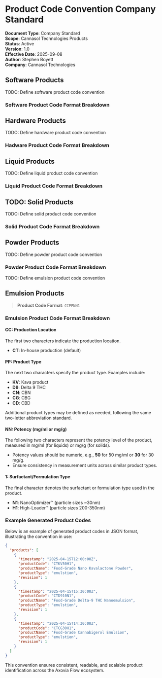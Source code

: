 # Product Code Convention Company Standard

**Document Type**: Company Standard  
**Scope**: Cannasol Technologies Products  
**Status**: Active  
**Version**: 1.0  
**Effective Date**: 2025-09-08  
**Author**: Stephen Boyett  
**Company**: Cannasol Technologies

## Software Products

TODO: Define software product code convention

### Software Product Code Format Breakdown

## Hardware Products

TODO: Define hardware product code convention

### Hadware Product Code Format Breakdown

## Liquid Products

TODO: Define liquid product code convention

### Liquid Product Code Format Breakdown

## TODO: Solid Products

TODO: Define solid product code convention

### Solid Product Code Format Breakdown

## Powder Products

TODO: Define powder product code convention

### Powder Product Code Format Breakdown

TODO: Define emulsion product code convention

## Emulsion Products

> **Product Code Format**: `CCPPNN1`

### Emulsion Product Code Format Breakdown

#### CC: Production Location

The first two characters indicate the production location.

- **CT**: In-house production (default)

#### PP: Product Type

The next two characters specify the product type. Examples include:

- **KV**: Kava product
- **D9**: Delta 9 THC
- **CN**: CBN
- **CG**: CBG
- **CD**: CBD

Additional product types may be defined as needed, following the same two-letter abbreviation standard.

#### NN: Potency (mg/ml or mg/g)

The following two characters represent the potency level of the product, measured in mg/ml (for liquids) or mg/g (for solids).

- Potency values should be numeric, e.g., **50** for 50 mg/ml or **30** for 30 mg/g.
- Ensure consistency in measurement units across similar product types.

#### 1: Surfactant/Formulation Type

The final character denotes the surfactant or formulation type used in the product.

- **N1**: NanoOptimizer™ (particle sizes ~30nm)
- **H1**: High-Loader™ (particle sizes 200-350nm)

### Example Generated Product Codes

Below is an example of generated product codes in JSON format, illustrating the convention in use:

```json
{
  "products": [
    {
      "timestamp": "2025-04-15T12:00:00Z",
      "productCode": "CTKV50H1",
      "productName": "Food-Grade Nano Kavalactone Powder",
      "productType": "emulstion",
      "revision": 1
    },
    {
      "timestamp": "2025-04-15T15:30:00Z",
      "productCode": "CTD910N1",
      "productName": "Food-Grade Delta-9 THC Nanoemulsion",
      "productType": "emulstion",
      "revision": 1
    },
    {
      "timestamp": "2025-04-15T14:30:00Z",
      "productCode": "CTCG30H1",
      "productName": "Food-Grade Cannabigerol Emulsion",
      "productType": "emulstion",
      "revision": 1
    }
  ]
}
```

This convention ensures consistent, readable, and scalable product identification across the Axovia Flow ecosystem.